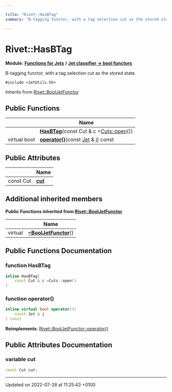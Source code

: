 ```yaml
---

title: "Rivet::HasBTag"
summary: "B-tagging functor, with a tag selection cut as the stored state. "

---
```


# Rivet::HasBTag

**Module:** **[Functions for Jets](http://example.org/modules/group__jetutils/)** **/** **[Jet classifier -> bool functors](http://example.org/modules/group__jetutils__j2bool/)**



B-tagging functor, with a tag selection cut as the stored state. 


`#include <JetUtils.hh>`

Inherits from [Rivet::BoolJetFunctor](http://example.org/classes/structrivet_1_1booljetfunctor/)

## Public Functions

|                | Name           |
| -------------- | -------------- |
| | **[HasBTag](http://example.org/classes/structrivet_1_1hasbtag/#function-hasbtag)**(const Cut & c =<a href="http://example.org/namespaces/namespacerivet_1_1cuts/#function-open">Cuts::open</a>()) |
| virtual bool | **[operator()](http://example.org/classes/structrivet_1_1hasbtag/#function-operator())**(const <a href="http://example.org/classes/classrivet_1_1jet/">Jet</a> & j) const |

## Public Attributes

|                | Name           |
| -------------- | -------------- |
| const Cut | **[cut](http://example.org/classes/structrivet_1_1hasbtag/#variable-cut)**  |

## Additional inherited members

**Public Functions inherited from [Rivet::BoolJetFunctor](http://example.org/classes/structrivet_1_1booljetfunctor/)**

|                | Name           |
| -------------- | -------------- |
| virtual | **[~BoolJetFunctor](http://example.org/classes/structrivet_1_1booljetfunctor/#function-~booljetfunctor)**() |


## Public Functions Documentation

### function HasBTag

```cpp
inline HasBTag(
    const Cut & c =Cuts::open()
)
```


### function operator()

```cpp
inline virtual bool operator()(
    const Jet & j
) const
```


**Reimplements**: [Rivet::BoolJetFunctor::operator()](http://example.org/classes/structrivet_1_1booljetfunctor/#function-operator())


## Public Attributes Documentation

### variable cut

```cpp
const Cut cut;
```


-------------------------------

Updated on 2022-07-28 at 11:25:43 +0100